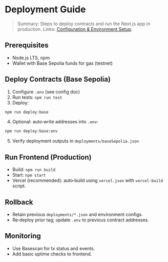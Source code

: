 # Deployment Guide

> Summary: Steps to deploy contracts and run the Next.js app in production. Links: [Configuration & Environment Setup](../Development/Configuration_&_Environment_Setup.md).

## Prerequisites
- Node.js LTS, npm
- Wallet with Base Sepolia funds for gas (testnet)

## Deploy Contracts (Base Sepolia)
1. Configure `.env` (see config doc)
2. Run tests: `npm run test`
3. Deploy:
```bash
npm run deploy:base
```
4. Optional: auto‑write addresses into `.env`:
```bash
npm run deploy:base:env
```
5. Verify deployment outputs in `deployments/baseSepolia.json`

## Run Frontend (Production)
- Build: `npm run build`
- Start: `npm start`
- Vercel (recommended): auto‑build using `vercel.json` with `vercel-build` script.

## Rollback
- Retain previous `deployments/*.json` and environment configs.
- Re‑deploy prior tag; update `.env` to previous contract addresses.

## Monitoring
- Use Basescan for tx status and events.
- Add basic uptime checks to frontend.
